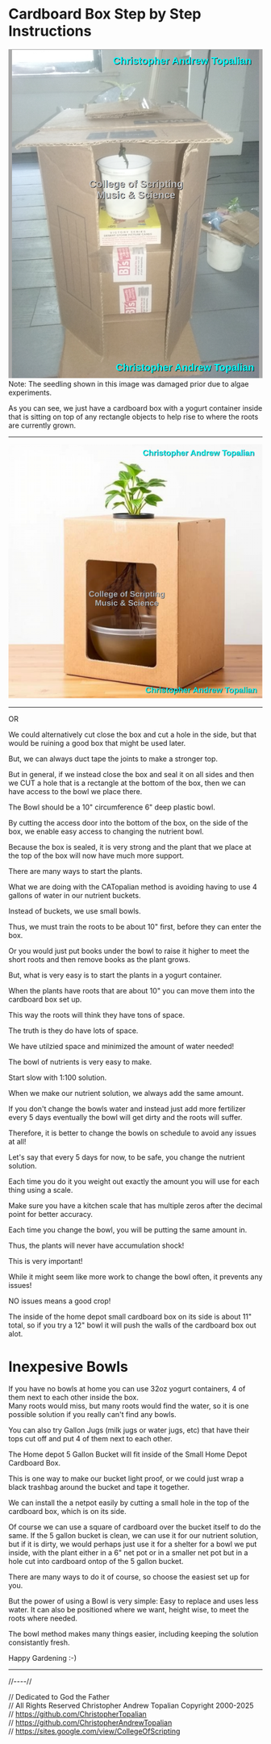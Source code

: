 # Cardboard Box Step by Step Instructions

![004](../method/cardboard_box/cardboard_box_on_side/textures/004.png)  
Note: The seedling shown in this image was damaged prior due to algae experiments.  

As you can see, we just have a cardboard box with a yogurt container inside that is sitting on top of any rectangle objects to help rise to where the roots are currently grown.  

---

![003](../method/cardboard_box/cardboard_box_on_side/textures/003.png)  

---

OR

We could alternatively cut close the box and cut a hole in the side, but that would be ruining a good box that might be used later.  

But, we can always duct tape the joints to make a stronger top.

But in general, if we instead close the box and seal it on all sides and then we CUT a hole that is a rectangle at the bottom of the box, then we can have access to the bowl we place there.

The Bowl should be a 10" circumference 6" deep plastic bowl.

By cutting the access door into the bottom of the box, on the side of the box, we enable easy access to changing the nutrient bowl.

Because the box is sealed, it is very strong and the plant that we place at the top of the box will now have much more support.

There are many ways to start the plants.

What we are doing with the CATopalian method is avoiding having to use 4 gallons of water in our nutrient buckets.

Instead of buckets, we use small bowls.

Thus, we must train the roots to be about 10" first, before they can enter the box.

Or you would just put books under the bowl to raise it higher to meet the short roots and then remove books as the plant grows.

But, what is very easy is to start the plants in a yogurt container.

When the plants have roots that are about 10" you can move them into the cardboard box set up.

This way the roots will think they have tons of space.

The truth is they do have lots of space.

We have utilzied space and minimized the amount of water needed!

The bowl of nutrients is very easy to make.

Start slow with 1:100 solution.

When we make our nutrient solution, we always add the same amount.

If you don't change the bowls water and instead just add more fertilizer every 5 days eventually the bowl will get dirty and the roots will suffer.

Therefore, it is better to change the bowls on schedule to avoid any issues at all!

Let's say that every 5 days for now, to be safe, you change the nutrient solution.

Each time you do it you weight out exactly the amount you will use for each thing using a scale.

Make sure you have a kitchen scale that has multiple zeros after the decimal point for better accuracy.

Each time you change the bowl, you will be putting the same amount in.

Thus, the plants will never have accumulation shock!

This is very important!

While it might seem like more work to change the bowl often, it prevents any issues!

NO issues means a good crop!

The inside of the home depot small cardboard box on its side is about 11" total, so if you try a 12" bowl it will push the walls of the cardboard box out alot.  

# Inexpesive Bowls
If you have no bowls at home you can use 32oz yogurt containers, 4 of them next to each other inside the box.  
Many roots would miss, but many roots would find the water, so it is one possible solution if you really can't find any bowls.  

You can also try Gallon Jugs (milk jugs or water jugs, etc) that have their tops cut off and put 4 of them next to each other.  

The Home depot 5 Gallon Bucket will fit inside of the Small Home Depot Cardboard Box. 

This is one way to make our bucket light proof, or we could just wrap a black trashbag around the bucket and tape it together.  

We can install the a netpot easily by cutting a small hole in the top of the cardboard box, which is on its side.  

Of course we can use a square of cardboard over the bucket itself to do the same. If the 5 gallon bucket is clean, we can use it for our nutrient solution, but if it is dirty, we would perhaps just use it for a shelter for a bowl we put inside, with the plant either in a 6" net pot or in a smaller net pot but in a hole cut into cardboard ontop of the 5 gallon bucket.  

There are many ways to do it of course, so choose the easiest set up for you.  

But the power of using a Bowl is very simple: Easy to replace and uses less water. It can also be positioned where we want, height wise, to meet the roots where needed.  

The bowl method makes many things easier, including keeping the solution consistantly fresh.  

Happy Gardening :-)

---

//----//

// Dedicated to God the Father  
// All Rights Reserved Christopher Andrew Topalian Copyright 2000-2025  
// https://github.com/ChristopherTopalian  
// https://github.com/ChristopherAndrewTopalian  
// https://sites.google.com/view/CollegeOfScripting  

